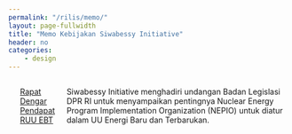 ```yaml
---
permalink: "/rilis/memo/"
layout: page-fullwidth
title: "Memo Kebijakan Siwabessy Initiative"
header: no
categories:
    - design
---
```

<!--more-->

<div class="row t60">
    <div class="medium-6 columns b30">
        <img src="{{ site.urlimg }}memo-1.png" alt="">
        <p><a href="/assets/pdf/memo-kebijakan-ebt-v3.pdf">Rapat Dengar Pendapat RUU EBT</a></p>
        <p>Siwabessy Initiative menghadiri undangan Badan Legislasi DPR RI untuk menyampaikan pentingnya Nuclear Energy Program Implementation Organization (NEPIO) untuk diatur dalam UU Energi Baru dan Terbarukan.</p>
    </div><!-- /.medium-6.columns -->

</div><!-- /.row -->
